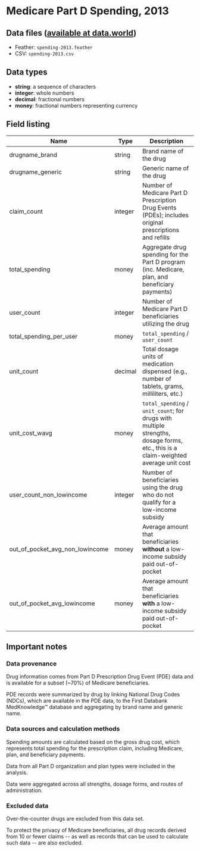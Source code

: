 # Medicare Part D Spending, 2013

## Data files ([available at data.world](https://data.world/data4democracy/drug-spending))
* Feather: `spending-2013.feather`
* CSV: `spending-2013.csv`

## Data types
* **string**: a sequence of characters
* **integer**: whole numbers
* **decimal**: fractional numbers
* **money**: fractional numbers representing currency

## Field listing
|Name                           |Type   |Description|
|-------------------------------|-------|-----------|
|drugname_brand                 |string |Brand name of the drug|
|drugname_generic               |string |Generic name of the drug|
|claim_count                    |integer|Number of Medicare Part D Prescription Drug Events (PDEs); includes original prescriptions and refills|
|total_spending                 |money  |Aggregate drug spending for the Part D program (inc. Medicare, plan, and beneficiary payments)|
|user_count                     |integer|Number of Medicare Part D beneficiaries utilizing the drug|
|total_spending_per_user        |money  |`total_spending` / `user_count`|
|unit_count                     |decimal|Total dosage units of medication dispensed (e.g., number of tablets, grams, milliliters, etc.)|
|unit_cost_wavg                 |money  |`total_spending` / `unit_count`; for drugs with multiple strengths, dosage forms, etc., this is a claim-weighted average unit cost|
|user_count_non_lowincome       |integer|Number of beneficiaries using the drug who do not qualify for a low-income subsidy|
|out_of_pocket_avg_non_lowincome|money  |Average amount that beneficiaries **without** a low-income subsidy paid out-of-pocket|
|out_of_pocket_avg_lowincome    |money  |Average amount that beneficiaries **with** a low-income subsidy paid out-of-pocket|

## Important notes

### Data provenance
Drug information comes from Part D Prescription Drug Event (PDE) data and is available for a subset (~70%) of Medicare beneficiaries.

PDE records were summarized by drug by linking National Drug Codes (NDCs), which are available in the PDE data, to the First Databank MedKnowledge™ database and aggregating by brand name and generic name.

### Data sources and calculation methods
Spending amounts are calculated based on the gross drug cost, which represents total spending for the prescription claim, including Medicare, plan, and beneficiary payments.

Data from all Part D organization and plan types were included in the analysis.

Data were aggregated across all strengths, dosage forms, and routes of administration.

### Excluded data
Over-the-counter drugs are excluded from this data set.

To protect the privacy of Medicare beneficiaries, all drug records derived from 10 or fewer claims -- as well as records that can be used to calculate such data -- are also excluded.
